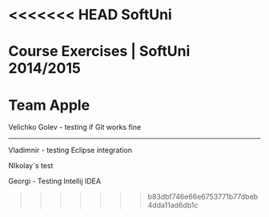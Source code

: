 <<<<<<< HEAD
SoftUni
=======

Course Exercises | SoftUni 2014/2015 
=======
# Team Apple #

Velichko Golev - testing if Git works fine

----------
Vladimnir - testing Eclipse integration

NIkolay`s test

Georgi - Testing Intellij IDEA

>>>>>>> b83dbf746e66e6753771b77dbeb4dda11ad6db1c
